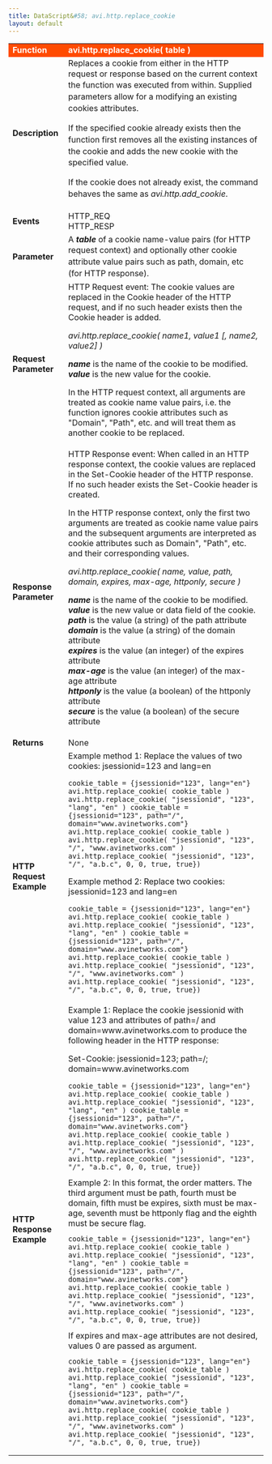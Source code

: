 ```yaml
---
title: DataScript&#58; avi.http.replace_cookie
layout: default
---
```

<table class="table table-hover"> 
 <tbody> 
  <tr bgcolor="ff4b00"> 
   <td width="100"> <font size="3" color="white"><strong>Function</strong></font> </td> 
   <td width="600"><font color="white"><b>avi.http.replace_cookie( table )</b></font></td> 
  </tr> 
  <tr> 
   <td width="100"> <font size="3"><strong>Description</strong></font> </td> 
   <td width="600"><span style="font-weight: 400;">Replaces a cookie from either in the HTTP request or response based on the <span style="font-family: inherit; font-size: inherit; line-height: 1.42857;">current context the function was executed from within. Supplied parameters allow for a modifying an existing cookies attributes.<p></p> <p><span style="font-weight: 400;">If the specified cookie already exists <span style="font-family: inherit; font-size: inherit; line-height: 1.42857;">then the function first removes all the existing instances of the cookie and adds <span style="font-weight: 400;">the new cookie with the specified value.</span></span></span></p> <p>If the cookie does not already exist, the command behaves the same as <em>avi.http.add_cookie</em>.</p></span></span></td> 
  </tr> 
  <tr> 
   <td width="100"> <font size="3"><strong>Events</strong></font> </td> 
   <td width="600">HTTP_REQ<br> HTTP_RESP</td> 
  </tr> 
  <tr> 
   <td width="100"> <font size="3"><strong>Parameter</strong></font> </td> 
   <td width="600"><span style="font-weight: 400;">A <em><strong>table</strong></em> of a cookie name-value pairs (for HTTP request context) and optionally other <span style="font-family: inherit; font-size: inherit; line-height: 1.42857;">cookie attribute value pairs such as path, domain, etc (for HTTP response).</span></span></td> 
  </tr> 
  <tr> 
   <td width="100"> <font size="3"><strong>Request Parameter</strong></font> </td> 
   <td width="600">HTTP Request event:  The cookie values are replaced in the Cookie header of the HTTP request, and if no such header exists then the Cookie header is added.<p></p> <p><em>avi.http.replace_cookie( name1, value1 [, name2, value2] )</em></p> <p><strong><em>name</em></strong> is the name of the cookie to be modified.<br> <strong><em>value</em></strong> is the new value for the cookie.</p> <p>In the HTTP request context, all arguments are treated as cookie name value pairs, i.e. the function ignores cookie attributes such as "Domain", "Path", etc. and will treat them as another cookie to be replaced.</p></td> 
  </tr> 
  <tr> 
   <td width="100"> <font size="3"><strong>Response Parameter</strong></font> </td> 
   <td width="600">HTTP Response event:  When called in an HTTP response context, the cookie values are replaced in the Set-Cookie header of the HTTP response. If no such header exists the Set-Cookie header is created.<p></p> <p>In the HTTP response context, only the first two arguments are treated as cookie name value pairs and the subsequent arguments are interpreted as cookie attributes such as Domain",  "Path", etc. and their corresponding values.</p> <p><em>avi.http.replace_cookie( name, value, path, domain, expires, max-age, httponly, secure )</em></p> <p><em><strong>name</strong></em> is the name of the cookie to be modified.<br> <strong><em>value</em></strong> is the new value or data field of the cookie.<br> <strong><em>path</em></strong> is the value (a string) of the path attribute<br> <strong><em>domain</em></strong> is the value (a string) of the domain attribute<br> <strong><em>expires</em></strong> is the value (an integer) of the expires attribute<br> <strong><em>max-age</em></strong> is the value (an integer) of the max-age attribute<br> <strong><em>httponly</em></strong> is the value (a boolean) of the httponly attribute<br> <strong><em>secure</em></strong> is the value (a boolean) of the secure attribute</p></td> 
  </tr> 
  <tr> 
   <td width="100"> <font size="3"><strong>Returns</strong></font> </td> 
   <td width="600">None</td> 
  </tr> 
  <tr> 
   <td width="100"> <font size="3"><strong>HTTP Request Example</strong></font> </td> 
   <td width="600">Example method 1:  Replace the values of two cookies: jsessionid=123 and lang=en<p></p> 
    <!-- Crayon Syntax Highlighter v2.7.1 --> <pre><code class="language-lua">cookie_table = {jsessionid="123", lang="en"}
avi.http.replace_cookie( cookie_table ) avi.http.replace_cookie( "jsessionid", "123", "lang", "en" ) cookie_table = {jsessionid="123", path="/", domain="www.avinetworks.com"}
avi.http.replace_cookie( cookie_table ) avi.http.replace_cookie( "jsessionid", "123", "/", "www.avinetworks.com" ) avi.http.replace_cookie( "jsessionid", "123", "/", "a.b.c", 0, 0, true, true})</code></pre> 
    <!-- [Format Time: 0.0014 seconds] --> <p> Example method 2:  Replace two cookies: jsessionid=123 and lang=en</p> 
    <!-- Crayon Syntax Highlighter v2.7.1 --> <pre><code class="language-lua">cookie_table = {jsessionid="123", lang="en"}
avi.http.replace_cookie( cookie_table ) avi.http.replace_cookie( "jsessionid", "123", "lang", "en" ) cookie_table = {jsessionid="123", path="/", domain="www.avinetworks.com"}
avi.http.replace_cookie( cookie_table ) avi.http.replace_cookie( "jsessionid", "123", "/", "www.avinetworks.com" ) avi.http.replace_cookie( "jsessionid", "123", "/", "a.b.c", 0, 0, true, true})</code></pre> 
    <!-- [Format Time: 0.0016 seconds] --> <p> </p></td> 
  </tr> 
  <tr> 
   <td width="100"> <font size="3"><strong>HTTP Response Example</strong></font> </td> 
   <td width="600">Example 1:  Replace the cookie jsessionid with value 123 and attributes of path=/ and domain=www.avinetworks.com to produce the following header in the HTTP response:<p></p> <p>Set-Cookie: jsessionid=123; path=/; domain=www.avinetworks.com<br> 
     <!-- Crayon Syntax Highlighter v2.7.1 --> </p><pre><code class="language-lua">cookie_table = {jsessionid="123", lang="en"}
avi.http.replace_cookie( cookie_table ) avi.http.replace_cookie( "jsessionid", "123", "lang", "en" ) cookie_table = {jsessionid="123", path="/", domain="www.avinetworks.com"}
avi.http.replace_cookie( cookie_table ) avi.http.replace_cookie( "jsessionid", "123", "/", "www.avinetworks.com" ) avi.http.replace_cookie( "jsessionid", "123", "/", "a.b.c", 0, 0, true, true})</code></pre> 
    <!-- [Format Time: 0.0024 seconds] --> <span style="font-weight: 400;">Example 2:  In this format, the order matters. The third argument must be path, fourth must be domain, fifth must be expires, sixth must be max-age, seventh must be httponly flag and the eighth must be secure flag.<br> 
     <!-- Crayon Syntax Highlighter v2.7.1 --> <pre><code class="language-lua">cookie_table = {jsessionid="123", lang="en"}
avi.http.replace_cookie( cookie_table ) avi.http.replace_cookie( "jsessionid", "123", "lang", "en" ) cookie_table = {jsessionid="123", path="/", domain="www.avinetworks.com"}
avi.http.replace_cookie( cookie_table ) avi.http.replace_cookie( "jsessionid", "123", "/", "www.avinetworks.com" ) avi.http.replace_cookie( "jsessionid", "123", "/", "a.b.c", 0, 0, true, true})</code></pre> 
     <!-- [Format Time: 0.0016 seconds] --> <span style="font-weight: 400;">If expires and max-age attributes are not desired, values 0 are passed as argument.<br> 
      <!-- Crayon Syntax Highlighter v2.7.1 --> <pre><code class="language-lua">cookie_table = {jsessionid="123", lang="en"}
avi.http.replace_cookie( cookie_table ) avi.http.replace_cookie( "jsessionid", "123", "lang", "en" ) cookie_table = {jsessionid="123", path="/", domain="www.avinetworks.com"}
avi.http.replace_cookie( cookie_table ) avi.http.replace_cookie( "jsessionid", "123", "/", "www.avinetworks.com" ) avi.http.replace_cookie( "jsessionid", "123", "/", "a.b.c", 0, 0, true, true})</code></pre> 
      <!-- [Format Time: 0.0023 seconds] --> </span></span></td> 
  </tr> 
 </tbody> 
</table>